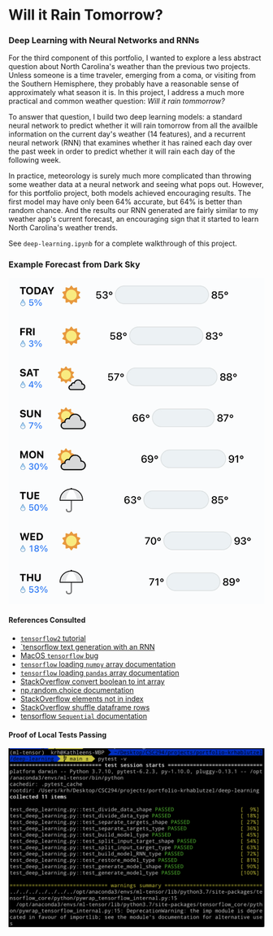 # Will it Rain Tomorrow?
### Deep Learning with Neural Networks and RNNs

For the third component of this portfolio, I wanted to explore a less abstract question about North Carolina's weather than the previous two projects. Unless someone is a time traveler, emerging from a coma, or visiting from the Southern Hemisphere, they probably have a reasonable sense of approximately what season it is. In this project, I address a much more practical and common weather question: *Will it rain tommorrow?*

To answer that question, I build two deep learning models: a standard neural network to predict whether it will rain tomorrow from all the availble information on the current day's weather (14 features), and a recurrent neural network (RNN) that examines whether it has rained each day over the past week in order to predict whether it will rain each day of the following week.

In practice, meteorology is surely much more complicated than throwing some weather data at a neural network and seeing what pops out. However, for this portfolio project, both models achieved encouraging results. The first model may have only been 64% accurate, but 64% is better than random chance. And the results our RNN generated are fairly similar to my weather app's current forecast, an encouraging sign that it started to learn North Carolina's weather trends.

See `deep-learning.ipynb` for a complete walkthrough of this project.

### Example Forecast from Dark Sky

![7 day forecast](example-forecast.png)

#### References Consulted
- [`tensorflow2` tutorial](https://www.tensorflow.org/tutorials/quickstart/beginner)
- [`tensorflow text generation with an RNN](https://www.tensorflow.org/tutorials/text/text_generation)
- [MacOS `tensorflow` bug](https://www.programmersought.com/article/69923598438/)
- [`tensorflow` loading `numpy` array documentation](https://www.tensorflow.org/tutorials/load_data/numpy)
- [`tensorflow` loading `pandas` array documentation](https://www.tensorflow.org/tutorials/load_data/pandas_dataframe)
- [StackOverflow convert boolean to int array](https://stackoverflow.com/questions/17506163/how-to-convert-a-boolean-array-to-an-int-array)
- [np.random.choice documentation](https://numpy.org/doc/stable/reference/random/generated/numpy.random.choice.html)
- [StackOverflow elements not in index](https://stackoverflow.com/questions/27824075/accessing-numpy-array-elements-not-in-a-given-index-list)
- [StackOverflow shuffle dataframe rows](https://stackoverflow.com/questions/29576430/shuffle-dataframe-rows)
- [tensorflow `Sequential` documentation](https://www.tensorflow.org/api_docs/python/tf/keras/Sequential)

#### Proof of Local Tests Passing

![Pytest Tests](local-tests.png)